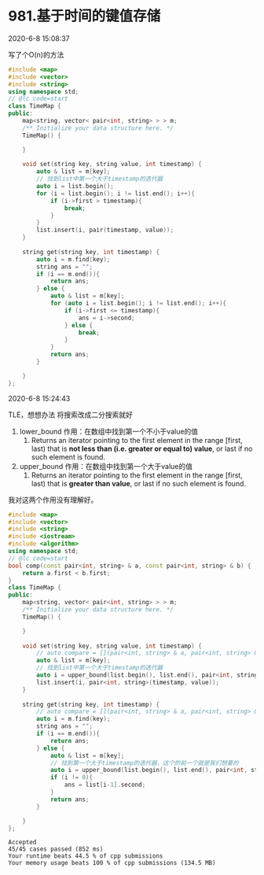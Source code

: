 # 981.基于时间的键值存储

2020-6-8 15:08:37

写了个O(n)的方法

```cpp
#include <map>
#include <vector>
#include <string>
using namespace std;
// @lc code=start
class TimeMap {
public:
    map<string, vector< pair<int, string> > > m;
    /** Initialize your data structure here. */
    TimeMap() {

    }
    
    void set(string key, string value, int timestamp) {
        auto & list = m[key];
        // 找到list中第一个大于timestamp的迭代器
        auto i = list.begin();
        for (i = list.begin(); i != list.end(); i++){
            if (i->first > timestamp){
                break;
            }
        }
        list.insert(i, pair(timestamp, value));
    }
    
    string get(string key, int timestamp) {
        auto i = m.find(key);
        string ans = "";
        if (i == m.end()){
            return ans;
        } else {
            auto & list = m[key];
            for (auto i = list.begin(); i != list.end(); i++){
                if (i->first <= timestamp){
                    ans = i->second;
                } else {
                    break;
                }
            }
            return ans;
        }

    }
};

```

2020-6-8 15:24:43

TLE，想想办法
将搜索改成二分搜索就好


1. lower_bound 作用：在数组中找到第一个不小于value的值
   1. Returns an iterator pointing to the first element in the range [first, last) that is **not less than (i.e. greater or equal to) value**, or last if no such element is found.
2. upper_bound 作用：在数组中找到第一个大于value的值
   1. Returns an iterator pointing to the first element in the range [first, last) that is **greater than value**, or last if no such element is found.


我对这两个作用没有理解好。


```cpp
#include <map>
#include <vector>
#include <string>
#include <iostream>
#include <algorithm>
using namespace std;
// @lc code=start
bool comp(const pair<int, string> & a, const pair<int, string> & b) {
    return a.first < b.first;
}
class TimeMap {
public:
    map<string, vector< pair<int, string> > > m;
    /** Initialize your data structure here. */
    TimeMap() {

    }
    
    void set(string key, string value, int timestamp) {
        // auto compare = [](pair<int, string> & a, pair<int, string> & b){return a.first < b.first;};
        auto & list = m[key];
        // 找到list中第一个大于timestamp的迭代器
        auto i = upper_bound(list.begin(), list.end(), pair<int, string>(timestamp, value), comp);
        list.insert(i, pair<int, string>(timestamp, value));
    }
    
    string get(string key, int timestamp) {
        // auto compare = [](pair<int, string> & a, pair<int, string> & b){return a.first < b.first;};
        auto i = m.find(key);
        string ans = "";
        if (i == m.end()){
            return ans;
        } else {
            auto & list = m[key];
            // 找到第一个大于timestamp的迭代器，这个的前一个就是我们想要的
            auto i = upper_bound(list.begin(), list.end(), pair<int, string>(timestamp, ""), comp) - list.begin();
            if (i != 0){
                ans = list[i-1].second;
            }
            return ans;
        }

    }
};
```

```
Accepted
45/45 cases passed (852 ms)
Your runtime beats 44.5 % of cpp submissions
Your memory usage beats 100 % of cpp submissions (134.5 MB)
```